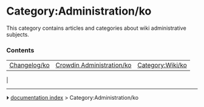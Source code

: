# Category:Administration/ko
This category contains articles and categories about wiki administrative subjects.

### Contents

|     |     |     |
| --- | --- | --- |
| [Changelog/ko](Changelog/ko.md) | [Crowdin Administration/ko](Crowdin_Administration/ko.md) | [Category:Wiki/ko](Category_Wiki/ko.md) |
|



---
⏵ [documentation index](../README.md) > Category:Administration/ko

